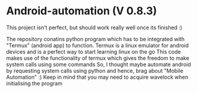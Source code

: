 # Android-automation    (V 0.8.3)


This project isn't perfect, but should work really well once its finished :)


The repository conatins python program which has to be integrated with "Termux" (android app) to function.
Termux is a linux emulator for android devices and is a perfect way to start learning linux on the go
This code makes use of the functionality of termux which gives the freedom to make system calls using some commands
So, I thought maybe automate android by requesting system calls using python and hence, brag about "Mobile Automation" :)
Keep in mind that you may need to acquire wavelock when initialising the program
